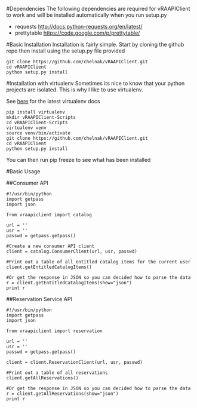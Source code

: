 #Dependencies
The following dependencies are required for vRAAPIClient to work and will be installed
automatically when you run setup.py

* requests http://docs.python-requests.org/en/latest/
* prettytable https://code.google.com/p/prettytable/

#Basic Installation
Installation is fairly simple. Start by cloning the github repo then install using
the setup.py file provided

```
git clone https://github.com/chelnak/vRAAPIClient.git
cd vRAAPIClient
python setup.py install
```

#Installation with virtualenv
Sometimes its nice to know that your python projects are isolated. This is why I like to
use virtualenv.

See [here](https://virtualenv.pypa.io/en/latest/) for the latest virtualenv docs

```
pip install virtualenv
mkdir vRAAPIClient-Scripts
cd vRAAPIClient-Scripts
virtualenv venv
source venv/bin/activate
git clone https://github.com/chelnak/vRAAPIClient.git
cd vRAAPIClient
python setup.py install
```

You can then run pip freeze to see what has been installed

#Basic Usage

##Consumer API

```
#!/usr/bin/python
import getpass
import json

from vraapiclient import catalog

url = ''
usr = ''
passwd = getpass.getpass()

#Create a new consumer API client
client = catalog.ConsumerClient(url, usr, passwd)

#Print out a table of all entitled catalog items for the current user
client.getEntitledCatalogItems()

#Or get the response in JSON so you can decided how to parse the data
r = client.getEntitledCatalogItems(show="json")
print r

```

##Reservation Service API

```
#!/usr/bin/python
import getpass
import json

from vraapiclient import reservation

url = ''
usr = ''
passwd = getpass.getpass()

client = client.ReservationClient(url, usr, passwd)

#Print out a table of all reservations
client.getAllReservations()

#Or get the response in JSON so you can decided how to parse the data
r = client.getAllReservations(show="json")
print r



```
